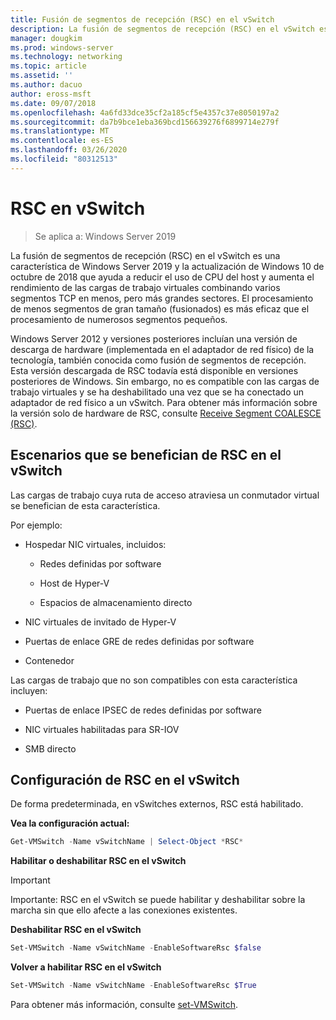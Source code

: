 ```yaml
---
title: Fusión de segmentos de recepción (RSC) en el vSwitch
description: La fusión de segmentos de recepción (RSC) en el vSwitch es una característica de Windows Server 2019 y la actualización de Windows 10 de octubre de 2018 que ayuda a reducir el uso de CPU del host y aumenta el rendimiento de las cargas de trabajo virtuales combinando varios segmentos TCP en menos, pero más grandes sectores. El procesamiento de menos segmentos de gran tamaño (fusionados) es más eficaz que el procesamiento de numerosos segmentos pequeños.
manager: dougkim
ms.prod: windows-server
ms.technology: networking
ms.topic: article
ms.assetid: ''
ms.author: dacuo
author: eross-msft
ms.date: 09/07/2018
ms.openlocfilehash: 4a6fd33dce35cf2a185cf5e4357c37e8050197a2
ms.sourcegitcommit: da7b9bce1eba369bcd156639276f6899714e279f
ms.translationtype: MT
ms.contentlocale: es-ES
ms.lasthandoff: 03/26/2020
ms.locfileid: "80312513"
---
```

# <a name="rsc-in-the-vswitch"></a>RSC en vSwitch
>Se aplica a: Windows Server 2019

La fusión de segmentos de recepción (RSC) en el vSwitch es una característica de Windows Server 2019 y la actualización de Windows 10 de octubre de 2018 que ayuda a reducir el uso de CPU del host y aumenta el rendimiento de las cargas de trabajo virtuales combinando varios segmentos TCP en menos, pero más grandes sectores. El procesamiento de menos segmentos de gran tamaño (fusionados) es más eficaz que el procesamiento de numerosos segmentos pequeños.

Windows Server 2012 y versiones posteriores incluían una versión de descarga de hardware (implementada en el adaptador de red físico) de la tecnología, también conocida como fusión de segmentos de recepción. Esta versión descargada de RSC todavía está disponible en versiones posteriores de Windows. Sin embargo, no es compatible con las cargas de trabajo virtuales y se ha deshabilitado una vez que se ha conectado un adaptador de red físico a un vSwitch. Para obtener más información sobre la versión solo de hardware de RSC, consulte [Receive Segment COALESCE (RSC)](https://docs.microsoft.com/previous-versions/windows/it-pro/windows-server-2012-R2-and-2012/hh997024(v=ws.11)).

## <a name="scenarios-that-benefit-from-rsc-in-the-vswitch"></a>Escenarios que se benefician de RSC en el vSwitch

Las cargas de trabajo cuya ruta de acceso atraviesa un conmutador virtual se benefician de esta característica.

Por ejemplo:

-   Hospedar NIC virtuales, incluidos:

    -   Redes definidas por software

    -   Host de Hyper-V

    -   Espacios de almacenamiento directo

-   NIC virtuales de invitado de Hyper-V

-   Puertas de enlace GRE de redes definidas por software

-   Contenedor

Las cargas de trabajo que no son compatibles con esta característica incluyen:

-   Puertas de enlace IPSEC de redes definidas por software

-   NIC virtuales habilitadas para SR-IOV

-   SMB directo

## <a name="configure-rsc-in-the-vswitch"></a>Configuración de RSC en el vSwitch


De forma predeterminada, en vSwitches externos, RSC está habilitado.

**Vea la configuración actual:**

```PowerShell
Get-VMSwitch -Name vSwitchName | Select-Object *RSC*
```

**Habilitar o deshabilitar RSC en el vSwitch**


>[!IMPORTANT]
>Importante: RSC en el vSwitch se puede habilitar y deshabilitar sobre la marcha sin que ello afecte a las conexiones existentes.


**Deshabilitar RSC en el vSwitch**

```PowerShell
Set-VMSwitch -Name vSwitchName -EnableSoftwareRsc $false
```

**Volver a habilitar RSC en el vSwitch**

```PowerShell
Set-VMSwitch -Name vSwitchName -EnableSoftwareRsc $True
```
Para obtener más información, consulte [set-VMSwitch](https://docs.microsoft.com/powershell/module/hyper-v/set-vmswitch?view=win10-ps).
